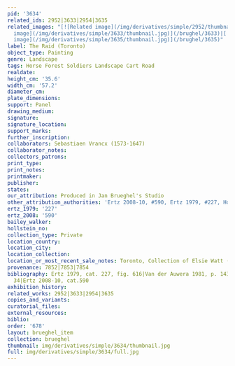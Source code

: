 ```yaml
---
pid: '3634'
related_ids: 2952|3633|2954|3635
related_images: "[![Related image](/img/derivatives/simple/2952/thumbnail.jpg)](/brughel/2952)|[![Related
  image](/img/derivatives/simple/3633/thumbnail.jpg)](/brughel/3633)|[![Related image](/img/derivatives/simple/2954/thumbnail.jpg)](/brughel/2954)|[![Related
  image](/img/derivatives/simple/3635/thumbnail.jpg)](/brughel/3635)"
label: The Raid (Toronto)
object_type: Painting
genre: Landscape
tags: Horse Forest Soldiers Landscape Cart Road
realdate: 
height_cm: '35.6'
width_cm: '57.2'
diameter_cm: 
plate_dimensions: 
support: Panel
drawing_medium: 
signature: 
signature_location: 
support_marks: 
further_inscription: 
collaborators: Sebastiaen Vrancx (1573-1647)
collaborator_notes: 
collectors_patrons: 
print_type: 
print_notes: 
printmaker: 
publisher: 
states: 
our_attribution: Produced in Jan Brueghel's Studio
other_attribution_authorities: 'Ertz 2008-10, #590, Ertz 1979, #227, Honig database'
ertz_1979: '227'
ertz_2008: '590'
bailey_walker: 
hollstein_no: 
collection_type: Private
location_country: 
location_city: 
location_collection: 
location_or_most_recent_sale_notes: Toronto, Collection of Elsie Watt (?)
provenance: 7852|7853|7854
bibliography: Ertz 1979, cat. 227, fig. 616|Van der Auwera 1981, p. 143, 144, note
  34|Ertz 2008-10, cat.590
exhibition_history: 
related_works: 2952|3633|2954|3635
copies_and_variants: 
curatorial_files: 
external_resources: 
biblio: 
order: '678'
layout: brueghel_item
collection: brueghel
thumbnail: img/derivatives/simple/3634/thumbnail.jpg
full: img/derivatives/simple/3634/full.jpg
---
```


